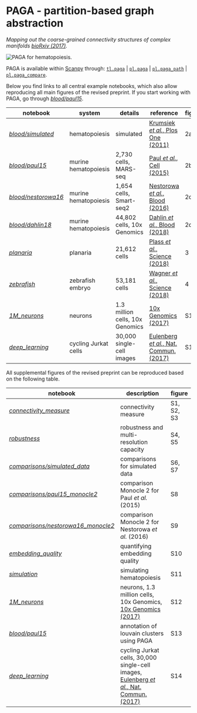 # PAGA - partition-based graph abstraction

*Mapping out the coarse-grained connectivity structures of complex manifolds [bioRxiv (2017)](https://doi.org/10.1101/208819).*

![PAGA for hematopoiesis.](http://www.falexwolf.de/img/paga_paul15.png "PAGA for hematopoiesis.")

PAGA is available within [Scanpy](https://scanpy.readthedocs.io/en/latest/examples.html#trajectory-inference) through: [`tl.paga`](https://scanpy.readthedocs.io/en/latest/api/scanpy.api.tl.paga.html) | [`pl.paga`](https://scanpy.readthedocs.io/en/latest/api/scanpy.api.pl.paga.html) | [`pl.paga_path`](https://scanpy.readthedocs.io/en/latest/api/scanpy.api.pl.paga_path.html) | [`pl.paga_compare`](https://scanpy.readthedocs.io/en/latest/api/scanpy.api.pl.paga_compare.html).

Below you find links to all central example notebooks, which also allow reproducing all main figures of the revised preprint. If you start working with PAGA, go through [*blood/paul15*](https://nbviewer.jupyter.org/github/theislab/paga/blob/master/blood/paul15/paul15.ipynb).

notebook       | system         | details  | reference | figure
---------------| ---------------| ---------| ----------| ------
[*blood/simulated*](https://nbviewer.jupyter.org/github/theislab/paga/blob/master/blood/simulated/simulated.ipynb) | hematopoiesis | simulated | [Krumsiek *et al.*, Plos One (2011)](https://doi.org/10.1371/journal.pone.0022649) | 2a
[*blood/paul15*](https://nbviewer.jupyter.org/github/theislab/paga/blob/master/blood/paul15/paul15.ipynb) | murine hematopoiesis | 2,730 cells, MARS-seq | [Paul *et al.*, Cell (2015)](https://doi.org/10.1016/j.cell.2015.11.013) | 2b
[*blood/nestorowa16*](https://nbviewer.jupyter.org/github/theislab/paga/blob/master/blood/nestorowa16/nestorowa16.ipynb) | murine hematopoiesis | 1,654 cells, Smart-seq2 | [Nestorowa *et al.*, Blood (2016)](https://doi.org/10.1182/blood-2016-05-716480) | 2c
[*blood/dahlin18*](https://nbviewer.jupyter.org/github/theislab/paga/blob/master/blood/dahlin18/dahlin18.ipynb) | murine hematopoiesis | 44,802 cells, 10x Genomics | [Dahlin *et al.*, Blood (2018)](https://doi.org/10.1182/blood-2017-12-821413) | 2d
[*planaria*](https://nbviewer.jupyter.org/github/theislab/paga/blob/master/planaria/planaria.ipynb) | planaria | 21,612 cells | [Plass *et al.*, Science (2018)](https://doi.org/10.1126/science.aaq1723) | 3
[*zebrafish*](https://nbviewer.jupyter.org/github/theislab/paga/blob/master/zebrafish/zebrafish.ipynb) | zebrafish embryo | 53,181 cells |  [Wagner *et al.*, Science (2018)](https://doi.org/10.1126/science.aar4362) | 4
[*1M_neurons*](https://github.com/theislab/scanpy_usage/blob/master/170522_visualizing_one_million_cells/logfile_1.3M.txt) | neurons | 1.3 million cells, 10x Genomics | [10x Genomics (2017)](https://support.10xgenomics.com/single-cell-gene-expression/datasets/1M_neurons) | S12
[*deep_learning*](https://nbviewer.jupyter.org/github/theislab/paga/blob/master/deep_learning/deep_learning.ipynb) | cycling Jurkat cells | 30,000 single-cell images |  [Eulenberg *et al.*, Nat. Commun. (2017)](https://doi.org/10.1038/s41467-017-00623-3) | S14

All supplemental figures of the revised preprint can be reproduced based on the following table.

notebook       |  description | figure
---------------|  ----------| ------
[*connectivity_measure*](https://nbviewer.jupyter.org/github/theislab/paga/blob/master/connectivity_measure/connectivity_measure.ipynb) | connectivity measure | S1, S2, S3
[*robustness*](https://nbviewer.jupyter.org/github/theislab/paga/blob/master/robustness) | robustness and multi-resolution capacity | S4, S5
[*comparisons/simulated_data*](https://nbviewer.jupyter.org/github/theislab/paga/blob/master/comparisons/simulated_data) | comparisons for simulated data | S6, S7
[*comparisons/paul15_monocle2*](https://nbviewer.jupyter.org/github/theislab/paga/blob/master/comparisons/paul15_monocle2) | comparison Monocle 2 for Paul *et al.* (2015) | S8
[*comparisons/nestorowa16_monocle2*](https://nbviewer.jupyter.org/github/theislab/paga/blob/master/comparisons/nestorowa16_monocle2) | comparison Monocle 2 for Nestorowa *et al.* (2016) | S9
[*embedding_quality*](https://nbviewer.jupyter.org/github/theislab/paga/blob/master/embedding_quality/embedding_quality.ipynb) | quantifying embedding quality | S10
[*simulation*](https://nbviewer.jupyter.org/github/theislab/paga/blob/master/blood/simulated/simulated.ipynb) | simulating hematopoiesis | S11
[*1M_neurons*](https://github.com/theislab/scanpy_usage/blob/master/170522_visualizing_one_million_cells/logfile_1.3M.txt) | neurons, 1.3 million cells, 10x Genomics, [10x Genomics (2017)](https://support.10xgenomics.com/single-cell-gene-expression/datasets/1M_neurons) | S12
[*blood/paul15*](https://nbviewer.jupyter.org/github/theislab/paga/blob/master/blood/paul15/paul15.ipynb) | annotation of louvain clusters using PAGA | S13
[*deep_learning*](https://nbviewer.jupyter.org/github/theislab/paga/blob/master/deep_learning/deep_learning.ipynb) | cycling Jurkat cells, 30,000 single-cell images, [Eulenberg *et al.*, Nat. Commun. (2017)](https://doi.org/10.1038/s41467-017-00623-3) | S14
